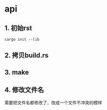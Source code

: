 # api

## 1. 初始rst

```shell
cargo init --lib
```

## 2. 拷贝build.rs

## 3. make

## 4. 修改文件名

需要把文件名都修改了，改成一个文件不冲突的模样